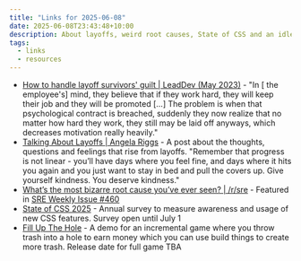 ```yaml
---
title: "Links for 2025-06-08"
date: 2025-06-08T23:43:48+10:00
description: About layoffs, weird root causes, State of CSS and an idle game
tags:
  - links
  - resources
---
```


- [How to handle layoff survivors' guilt | LeadDev (May 2023)](https://leaddev.com/leadership/how-handle-layoff-survivors-guilt) - "In [ the employee's] mind, they believe that if they work hard, they will keep their job and they will be promoted [...] The problem is when that psychological contract is breached, suddenly they now realize that no matter how hard they work, they still may be laid off anyways, which decreases motivation really heavily."
- [Talking About Layoffs | Angela Riggs](https://angelariggs.github.io/articles/talking-about-layoffs) - A post about the thoughts, questions and feelings that rise from layoffs. "Remember that progress is not linear - you’ll have days where you feel fine, and days where it hits you again and you just want to stay in bed and pull the covers up. Give yourself kindness. You deserve kindness."
- [What’s the most bizarre root cause you’ve ever seen? | /r/sre](https://www.reddit.com/r/sre/comments/1i0aq6j/whats_the_most_bizarre_root_cause_youve_ever_seen/) - Featured in [SRE Weekly Issue #460](https://sreweekly.com/sre-weekly-issue-460/)
- [State of CSS 2025](https://survey.devographics.com/en-US/survey/state-of-css/2025) - Annual survey to measure awareness and usage of new CSS features. Survey open until July 1
- [Fill Up The Hole](https://fluffy-lotus.itch.io/fillupthehole) - A demo for an incremental game where you throw trash into a hole to earn money which you can use build things to create more trash. Release date for full game TBA
